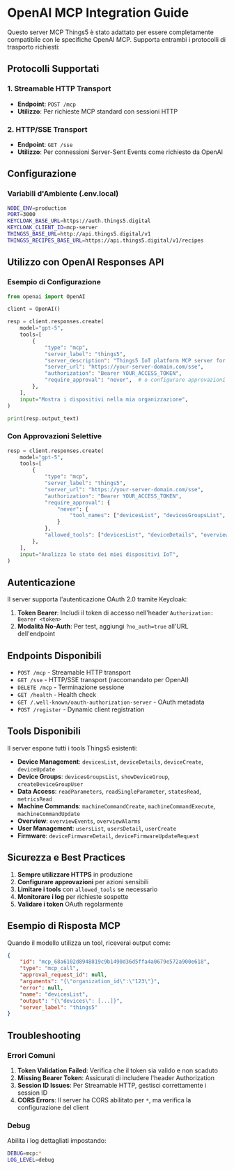 # OpenAI MCP Integration Guide

Questo server MCP Things5 è stato adattato per essere completamente compatibile con le specifiche OpenAI MCP. Supporta entrambi i protocolli di trasporto richiesti:

## Protocolli Supportati

### 1. Streamable HTTP Transport
- **Endpoint**: `POST /mcp`
- **Utilizzo**: Per richieste MCP standard con sessioni HTTP

### 2. HTTP/SSE Transport  
- **Endpoint**: `GET /sse`
- **Utilizzo**: Per connessioni Server-Sent Events come richiesto da OpenAI

## Configurazione

### Variabili d'Ambiente (.env.local)

```bash
NODE_ENV=production
PORT=3000
KEYCLOAK_BASE_URL=https://auth.things5.digital
KEYCLOAK_CLIENT_ID=mcp-server
THINGS5_BASE_URL=http://api.things5.digital/v1
THINGS5_RECIPES_BASE_URL=https://api.things5.digital/v1/recipes
```

## Utilizzo con OpenAI Responses API

### Esempio di Configurazione

```python
from openai import OpenAI

client = OpenAI()

resp = client.responses.create(
    model="gpt-5",
    tools=[
        {
            "type": "mcp",
            "server_label": "things5",
            "server_description": "Things5 IoT platform MCP server for device management and data access.",
            "server_url": "https://your-server-domain.com/sse",
            "authorization": "Bearer YOUR_ACCESS_TOKEN",
            "require_approval": "never",  # o configurare approvazioni specifiche
        },
    ],
    input="Mostra i dispositivi nella mia organizzazione",
)

print(resp.output_text)
```

### Con Approvazioni Selettive

```python
resp = client.responses.create(
    model="gpt-5",
    tools=[
        {
            "type": "mcp",
            "server_label": "things5",
            "server_url": "https://your-server-domain.com/sse",
            "authorization": "Bearer YOUR_ACCESS_TOKEN",
            "require_approval": {
                "never": {
                    "tool_names": ["devicesList", "devicesGroupsList", "overviewEvents"]
                }
            },
            "allowed_tools": ["devicesList", "deviceDetails", "overviewEvents", "overviewAlarms"]
        },
    ],
    input="Analizza lo stato dei miei dispositivi IoT",
)
```

## Autenticazione

Il server supporta l'autenticazione OAuth 2.0 tramite Keycloak:

1. **Token Bearer**: Includi il token di accesso nell'header `Authorization: Bearer <token>`
2. **Modalità No-Auth**: Per test, aggiungi `?no_auth=true` all'URL dell'endpoint

## Endpoints Disponibili

- `POST /mcp` - Streamable HTTP transport
- `GET /sse` - HTTP/SSE transport (raccomandato per OpenAI)
- `DELETE /mcp` - Terminazione sessione
- `GET /health` - Health check
- `GET /.well-known/oauth-authorization-server` - OAuth metadata
- `POST /register` - Dynamic client registration

## Tools Disponibili

Il server espone tutti i tools Things5 esistenti:

- **Device Management**: `devicesList`, `deviceDetails`, `deviceCreate`, `deviceUpdate`
- **Device Groups**: `devicesGroupsList`, `showDeviceGroup`, `createDeviceGroupUser`
- **Data Access**: `readParameters`, `readSingleParameter`, `statesRead`, `metricsRead`
- **Machine Commands**: `machineCommandCreate`, `machineCommandExecute`, `machineCommandUpdate`
- **Overview**: `overviewEvents`, `overviewAlarms`
- **User Management**: `usersList`, `usersDetail`, `userCreate`
- **Firmware**: `deviceFirmwareDetail`, `deviceFirmwareUpdateRequest`

## Sicurezza e Best Practices

1. **Sempre utilizzare HTTPS** in produzione
2. **Configurare approvazioni** per azioni sensibili
3. **Limitare i tools** con `allowed_tools` se necessario
4. **Monitorare i log** per richieste sospette
5. **Validare i token** OAuth regolarmente

## Esempio di Risposta MCP

Quando il modello utilizza un tool, riceverai output come:

```json
{
    "id": "mcp_68a6102d8948819c9b1490d36d5ffa4a0679e572a900e618",
    "type": "mcp_call",
    "approval_request_id": null,
    "arguments": "{\"organization_id\":\"123\"}",
    "error": null,
    "name": "devicesList",
    "output": "{\"devices\": [...]}",
    "server_label": "things5"
}
```

## Troubleshooting

### Errori Comuni

1. **Token Validation Failed**: Verifica che il token sia valido e non scaduto
2. **Missing Bearer Token**: Assicurati di includere l'header Authorization
3. **Session ID Issues**: Per Streamable HTTP, gestisci correttamente i session ID
4. **CORS Errors**: Il server ha CORS abilitato per `*`, ma verifica la configurazione del client

### Debug

Abilita i log dettagliati impostando:
```bash
DEBUG=mcp:*
LOG_LEVEL=debug
```
